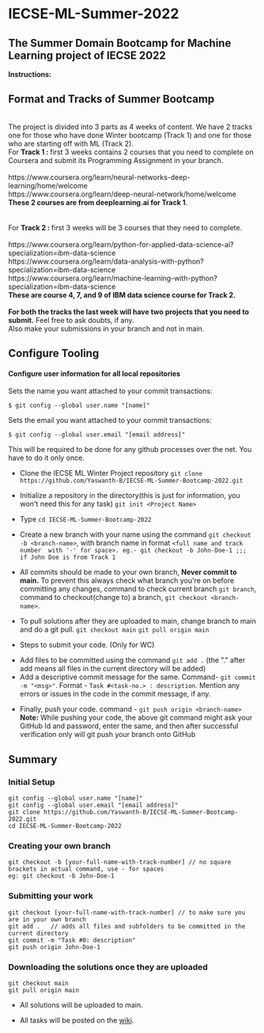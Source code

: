 # IECSE-ML-Summer-2022

## The Summer Domain Bootcamp for Machine Learning project of IECSE 2022

**Instructions:**
## Format and Tracks of Summer Bootcamp

<br>
The project is divided into 3 parts as 4 weeks of content. We have 2 tracks one for those who have done Winter bootcamp (Track 1) and one for those who are starting off with ML (Track 2). <br>
For <b>Track 1 : </b>first 3 weeks contains 2 courses that you need to complete on Coursera and submit its Programming Assignment in your branch. <br>
<br>https://www.coursera.org/learn/neural-networks-deep-learning/home/welcome
<br>https://www.coursera.org/learn/deep-neural-network/home/welcome
<br><b>These 2 courses are from deeplearning.ai for Track 1</b>.
<br><br><br>For <b>Track 2 : </b>first 3 weeks will be 3 courses that they need to complete.<br>
<br>https://www.coursera.org/learn/python-for-applied-data-science-ai?specialization=ibm-data-science
<br> https://www.coursera.org/learn/data-analysis-with-python?specialization=ibm-data-science
<br>https://www.coursera.org/learn/machine-learning-with-python?specialization=ibm-data-science
<br><b>These are course 4, 7, and 9 of IBM data science course for Track 2.</b>
<br><br><b>For both the tracks the last week will have two projects that you need to submit.</b> 
Feel free to ask doubts, if any. 
<br>
Also make your submissions in your branch and not in main.<br> 

## Configure Tooling
#### Configure user information for all local repositories

Sets the name you want attached to your commit transactions:

 ```$ git config --global user.name "[name]"``` 

Sets the email you want attached to your commit transactions:

  ```$ git config --global user.email "[email address]"``` 

This will be required to be done for any github processes over the net. You have to do it only once.

- Clone the IECSE ML Winter Project repository
```git clone https://github.com/Yaswanth-B/IECSE-ML-Summer-Bootcamp-2022.git```

- Initialize a repository in the directory(this is just for information, you won't need this for any task) ```git init <Project Name>```

- Type ```cd IECSE-ML-Summer-Bootcamp-2022```

- Create a new branch with your name using the command ```git checkout -b <branch-name>```, with branch name in format ```<full name and track number 
with '-' for space>. eg.- git checkout -b John-Doe-1 ;;;  if John Doe is from Track 1```

- All commits should be made to your own branch, **Never commit to main.** To prevent this always check what branch you're on before committing any changes, command to check current branch ```git branch```, command to checkout(change to) a branch, ```git checkout <branch-name>```.

- To pull solutions after they are uploaded to main, change branch to main and do a git pull.
```git checkout main```
```git pull origin main```

- Steps to submit your code. (Only for WC)
* Add files to be committed using the command ```git add .``` (the "." after add means all files in the current directory will be added)
* Add a descriptive commit message for the same. Command- ```git commit -m "<msg>"```.
Format - ```Task #<task-no.> : description```. Mention any errors or issues in the code in the commit message, if any.

- Finally, push your code. command - ```git push origin <branch-name>``` <br>
**Note:** While pushing your code, the above git command might ask your GitHub Id and password, enter the same, and then after successful verification only will git push your branch onto GitHub

## Summary 
### Initial Setup
 ```
 git config --global user.name "[name]"
 git config --global user.email "[email address]"
 git clone https://github.com/Yaswanth-B/IECSE-ML-Summer-Bootcamp-2022.git
 cd IECSE-ML-Summer-Bootcamp-2022
 ```

### Creating your own branch
```
git checkout -b [your-full-name-with-track-number] // no square brackets in actual command, use - for spaces
eg: git checkout -b John-Doe-1
```
### Submitting your work
``` 
git checkout [your-full-name-with-track-number]	// to make sure you are in your own branch
git add .	// adds all files and subfolders to be committed in the current directory
git commit -m "Task #0: description"
git push origin John-Doe-1 
```

### Downloading the solutions once they are uploaded
```
git checkout main
git pull origin main
```

- All solutions will be uploaded to main.

- All tasks will be posted on the [wiki](https://github.com/Yaswanth-B/IECSE-ML-Summer-Bootcamp-2022/wiki).
